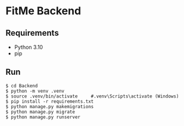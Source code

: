# FitMe Backend

## Requirements

 - Python 3.10
 - pip

## Run

```shell
$ cd Backend
$ python -m venv .venv
$ source .venv/bin/activate     #.venv\Scripts\activate (Windows)
$ pip install -r requirements.txt
$ python manage.py makemigrations
$ python manage.py migrate
$ python manage.py runserver
```
